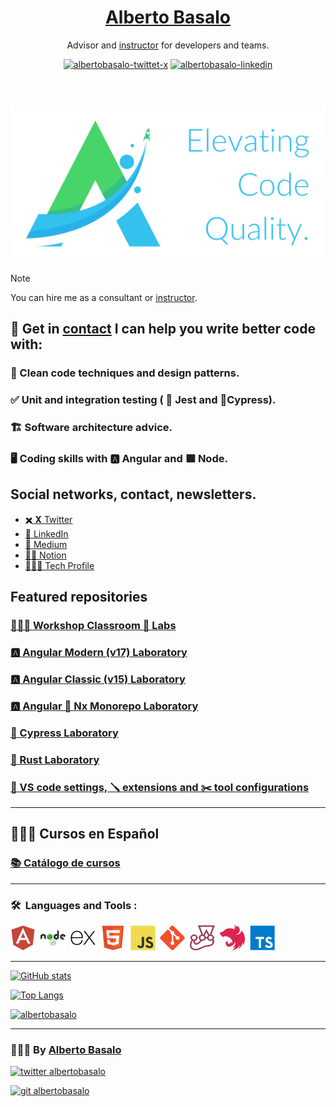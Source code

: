 <header>
  <h1 align="center"><a href="https://albertobasalo.dev" target="_blank">Alberto Basalo</a></h1>
  <p align="center">Advisor and <a href="https://albertobasalo.notion.site/Cursos-6bbb54cf42354a2591725158691ff051" target="_blank">instructor</a> for developers and teams.</p>
  <p align="center">
   <a href="https://twitter.com/albertobasalo" target="_blank"><img src="https://img.shields.io/twitter/follow/albertobasalo?logo=twitter&style=for-the-badge" alt="albertobasalo-twittet-x" /></a>     
   <a href="https://www.linkedin.com/comm/mynetwork/discovery-see-all?usecase=PEOPLE_FOLLOWS&followMember=albertobasalo" target="_blank"><img src="https://img.shields.io/badge/contacto-LinkedIn-blue?style=for-the-badge" alt="albertobasalo-linkedin" /></a>
  </p>
</header>

![I can help you write clean code](https://github.com/AlbertoBasalo/albertobasalo/raw/master/git-hub_banner.png)

> [!NOTE]
> You can hire me as a consultant or [instructor](https://github.com/CursosAlbertoBasalo).

## 📧 Get in [contact](https://albertobasalo.dev/#contact) I can help you write better code with:

### 🍋 Clean code techniques and design patterns.

### ✅ Unit and integration testing ( 🧪 Jest and 🌲Cypress).

### 🏗️ Software architecture advice.

### 🖥️ Coding skills with 🅰️ Angular and 🟩 Node.

## Social networks, contact, newsletters.

- [✖️ **X** Twitter](https://twitter.com/albertobasalo)
- [🤝 LinkedIn](https://www.linkedin.com/in/albertobasalo/)
- [📗 Medium](https://albertobasalo.medium.com/)
- [✍🏼 Notion](https://albertobasalo.notion.site/)
- [🧑🏼‍💻 Tech Profile](https://albertobasalo.dev/)

## Featured repositories

### [🧑🏼‍🏫 Workshop Classroom 🧫 Labs]([https://github.com/AlbertoBasaloLabs/](https://github.com/CursosAlbertoBasalo))

### [🅰️ Angular Modern (v17) Laboratory](https://github.com/AlbertoBasalo/ng-lab)

### [🅰️ Angular Classic (v15) Laboratory](https://github.com/AlbertoBasalo/nc-lab)

### [🅰️ Angular 🐬 Nx Monorepo Laboratory](https://github.com/AlbertoBasalo/nx-lab)

### [🌲 Cypress Laboratory](https://github.com/AlbertoBasalo/cy-lab)

### [🦀 Rust Laboratory](https://github.com/AlbertoBasalo/rs-lab)

### [🧰 VS code settings, 🪛 extensions and ✂️ tool configurations](https://github.com/AlbertoBasalo/dotfiles)

---

## 🧑🏼‍🎓 Cursos en Español

### [📚 Catálogo de cursos](https://albertobasalo.notion.site/Cursos-6bbb54cf42354a2591725158691ff051)

---

### 🛠 &nbsp;Languages and Tools :

<p>
<img src="https://github.com/devicons/devicon/blob/master/icons/angularjs/angularjs-plain.svg" title="Angular" alt="Angular" width="40" height="40"/>&nbsp;
<img src="https://github.com/devicons/devicon/blob/master/icons/nodejs/nodejs-original-wordmark.svg" title="NodeJS" alt="NodeJS" width="40" height="40"/>&nbsp;
<img src="https://github.com/devicons/devicon/blob/master/icons/express/express-original.svg" title="Express" alt="Express" width="40" height="40"/>&nbsp;
<img src="https://github.com/devicons/devicon/blob/master/icons/html5/html5-original.svg" title="HTML5" alt="HTML" width="40" height="40"/>&nbsp;
<img src="https://github.com/devicons/devicon/blob/master/icons/javascript/javascript-original.svg" title="JavaScript" alt="JavaScript" width="40" height="40"/>&nbsp;
<img src="https://github.com/devicons/devicon/blob/master/icons/git/git-original.svg" title="git" alt="git" width="40" height="40"/>&nbsp;
<img src="https://github.com/devicons/devicon/blob/master/icons/jest/jest-plain.svg" title="jest" alt="jest" width="40" height="40"/>&nbsp;
<img src="https://github.com/devicons/devicon/blob/master/icons/nestjs/nestjs-plain.svg" title="nest" alt="nest" width="40" height="40"/>&nbsp;
<img src="https://github.com/devicons/devicon/blob/master/icons/typescript/typescript-plain.svg" title="typescript" alt="typescript" width="40" height="40"/>&nbsp;
</p>

---

[![GitHub stats](https://github-readme-stats.vercel.app/api?username=albertobasalo)](https://github.com/albertobasalo)

[![Top Langs](https://github-readme-stats.vercel.app/api/top-langs/?username=albertobasalo)](https://github.com/albertobasalo)

<p align="left">
  <a href="https://github.com/ryo-ma/github-profile-trophy">
    <img src="https://github-profile-trophy.vercel.app/?username=albertobasalo" alt="albertobasalo" />
  </a>
</p>

---

<footer>
  <h3>🧑🏼‍💻 By <a href="https://albertobasalo.dev" target="_blank">Alberto Basalo</a> </h3>
  <p>
    <a href="https://twitter.com/albertobasalo" target="_blank">
      <img src="https://img.shields.io/twitter/follow/albertobasalo?logo=twitter&style=for-the-badge" alt="twitter albertobasalo" />
    </a>
  </p>
  <p>
    <a href="https://github.com/albertobasalo" target="_blank">
      <img 
        src="https://img.shields.io/github/followers/albertobasalo?logo=github&label=profile albertobasalo&style=for-the-badge" alt="git albertobasalo" />
    </a>
  </p>
</footer>
